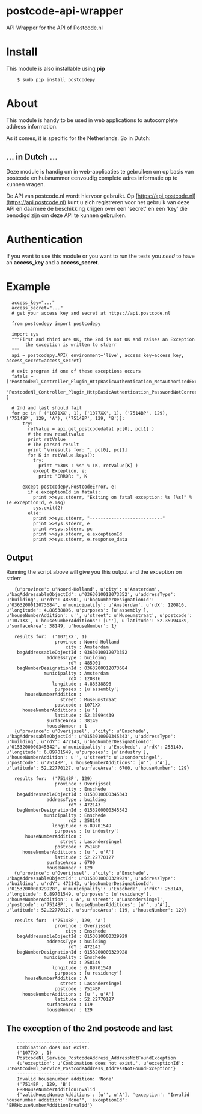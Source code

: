 postcode-api-wrapper
====================

API Wrapper for the API of Postcode.nl

Install
========
This module is also installable using **pip**

        $ sudo pip install postcodepy


About
==========

This module is handy to be used in web applications to autocomplete address information.

As it comes, it is specific for the Netherlands. So in Dutch:

## ... in Dutch ...
Deze module is handig om in web-applicaties te gebruiken om op basis van postcode en huisnummer eenvoudig complete adres informatie op te kunnen vragen.

De API van postcode.nl wordt hiervoor gebruikt. Op [https://api.postcode.nl](https://api.postcode.nl) kunt u zich registreren voor het gebruik van deze API en daarmee de beschikking krijgen over een 'secret' en een 'key' die benodigd zijn om deze API te kunnen gebruiken.

Authentication
==============
If you want to use this module or you want to run the tests you *need* to have
an **access_key** and a **access_secret**. 

Example
===========

      access_key="..."
      access_secret="..."
      # get your access key and secret at https://api.postcode.nl
      
      from postcodepy import postcodepy 

      import sys
      """First and third are OK, the 2nd is not OK and raises an Exception
           the exception is written to stderr
      """
      api = postcodepy.API( environment='live', access_key=access_key, access_secret=access_secret)

      # exit program if one of these exceptions occurs
      fatals = ['PostcodeNl_Controller_Plugin_HttpBasicAuthentication_NotAuthorizedException',
                'PostcodeNl_Controller_Plugin_HttpBasicAuthentication_PasswordNotCorrectException' ]

      # 2nd and last should fail
      for pc in [ ('1071XX', 1), ('1077XX', 1), ('7514BP', 129), ('7514BP', 129, 'A'), ('7514BP', 129, 'B')]:
          try:
            retValue = api.get_postcodedata( pc[0], pc[1] )
            # the raw resultvalue
            print retValue
            # The parsed result 
            print "\nresults for: ", pc[0], pc[1]
            for K in retValue.keys():
              try:
                print "%30s : %s" % (K, retValue[K] )
              except Exception, e:
                print "ERROR: ", K

          except postcodepy.PostcodeError, e:
            if e.exceptionId in fatals:
              print >>sys.stderr, "Exiting on fatal exception: %s [%s]" % (e.exceptionId, e.msg)
              sys.exit(2)
            else:
              print >>sys.stderr, "---------------------------"
              print >>sys.stderr, e
              print >>sys.stderr, pc
              print >>sys.stderr, e.exceptionId
              print >>sys.stderr, e.response_data

          
## Output

Running the script above will give you this output and the exception on stderr


       {u'province': u'Noord-Holland', u'city': u'Amsterdam', u'bagAddressableObjectId': u'0363010012073352', u'addressType': u'building', u'rdY': 485901, u'bagNumberDesignationId': u'0363200012073684', u'municipality': u'Amsterdam', u'rdX': 120816, u'longitude': 4.88538896, u'purposes': [u'assembly'], u'houseNumberAddition': u'', u'street': u'Museumstraat', u'postcode': u'1071XX', u'houseNumberAdditions': [u''], u'latitude': 52.35994439, u'surfaceArea': 38149, u'houseNumber': 1}

       results for:  ('1071XX', 1)
                      province : Noord-Holland
                          city : Amsterdam
        bagAddressableObjectId : 0363010012073352
                   addressType : building
                           rdY : 485901
        bagNumberDesignationId : 0363200012073684
                  municipality : Amsterdam
                           rdX : 120816
                     longitude : 4.88538896
                      purposes : [u'assembly']
           houseNumberAddition : 
                        street : Museumstraat
                      postcode : 1071XX
          houseNumberAdditions : [u'']
                      latitude : 52.35994439
                   surfaceArea : 38149
                   houseNumber : 1
       {u'province': u'Overijssel', u'city': u'Enschede', u'bagAddressableObjectId': u'0153010000345343', u'addressType': u'building', u'rdY': 472143, u'bagNumberDesignationId': u'0153200000345342', u'municipality': u'Enschede', u'rdX': 258149, u'longitude': 6.89701549, u'purposes': [u'industry'], u'houseNumberAddition': u'', u'street': u'Lasondersingel', u'postcode': u'7514BP', u'houseNumberAdditions': [u'', u'A'], u'latitude': 52.22770127, u'surfaceArea': 6700, u'houseNumber': 129}

       results for:  ('7514BP', 129)
                      province : Overijssel
                          city : Enschede
        bagAddressableObjectId : 0153010000345343
                   addressType : building
                           rdY : 472143
        bagNumberDesignationId : 0153200000345342
                  municipality : Enschede
                           rdX : 258149
                     longitude : 6.89701549
                      purposes : [u'industry']
           houseNumberAddition : 
                        street : Lasondersingel
                      postcode : 7514BP
          houseNumberAdditions : [u'', u'A']
                      latitude : 52.22770127
                   surfaceArea : 6700
                   houseNumber : 129
       {u'province': u'Overijssel', u'city': u'Enschede', u'bagAddressableObjectId': u'0153010000329929', u'addressType': u'building', u'rdY': 472143, u'bagNumberDesignationId': u'0153200000329928', u'municipality': u'Enschede', u'rdX': 258149, u'longitude': 6.89701549, u'purposes': [u'residency'], u'houseNumberAddition': u'A', u'street': u'Lasondersingel', u'postcode': u'7514BP', u'houseNumberAdditions': [u'', u'A'], u'latitude': 52.22770127, u'surfaceArea': 119, u'houseNumber': 129}

       results for:  ('7514BP', 129, 'A')
                      province : Overijssel
                          city : Enschede
        bagAddressableObjectId : 0153010000329929
                   addressType : building
                           rdY : 472143
        bagNumberDesignationId : 0153200000329928
                  municipality : Enschede
                           rdX : 258149
                     longitude : 6.89701549
                      purposes : [u'residency']
           houseNumberAddition : A
                        street : Lasondersingel
                      postcode : 7514BP
          houseNumberAdditions : [u'', u'A']
                      latitude : 52.22770127
                   surfaceArea : 119
                   houseNumber : 129

## The exception of the 2nd postcode and last

        ---------------------------
        Combination does not exist.
        ('1077XX', 1)
        PostcodeNl_Service_PostcodeAddress_AddressNotFoundException
        {u'exception': u'Combination does not exist.', u'exceptionId': u'PostcodeNl_Service_PostcodeAddress_AddressNotFoundException'}
        ---------------------------
        Invalid housenumber addition: 'None'
        ('7514BP', 129, 'B')
        ERRHouseNumberAdditionInvalid
        {'validHouseNumberAdditions': [u'', u'A'], 'exception': "Invalid housenumber addition: 'None'", 'exceptionId': 'ERRHouseNumberAdditionInvalid'}
